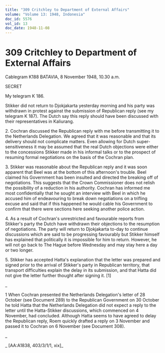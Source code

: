 ```yaml
---
title: "309 Critchley to Department of External Affairs"
volume: "Volume 13: 1948, Indonesia"
doc_id: 5576
vol_id: 13
doc_date: 1948-11-08
---
```


# 309 Critchley to Department of External Affairs

Cablegram K188 BATAVIA, 8 November 1948, 10.30 a.m.

SECRET

My telegram K 186.

Stikker did not return to Djokjakarta yesterday morning and his party was withdrawn in protest against the submission of Republican reply (see my telegram K 187). The Dutch say this reply should have been discussed with their representatives in Kaliurang.

2\. Cochran discussed the Republican reply with me before transmitting it to the Netherlands Delegation. We agreed that it was reasonable and that its delivery should not complicate matters. Even allowing for Dutch super-sensitiveness it may be assumed that the real Dutch objections were either to the concessions Stikker made in his informal talks or to the prospect of resuming formal negotiations on the basis of the Cochran plan.

3\. Stikker was reasonable about the Republican reply and it was soon apparent that Beel was at the bottom of this afternoon's trouble. Beel claimed his Government has been insulted and directed the breaking off of negotiations. This suggests that the Crown Commissioner does not relish the possibility of a reduction in his authority. Cochran has informed me most confidentially that he sought an interview with Beel in which he accused him of endeavouring to break down negotiations on a trifling excuse and said that if this happened he would cable his Government to confirm that there were sections here seeking another police action.

4\. As a result of Cochran's unrestricted and favourable reports from Stikker's party the Dutch have withdrawn their objections to the resumption of negotiations. The party will return to Djokjakarta to-day to continue discussions which are said to be progressing favourably but Stikker himself has explained that politically it is impossible for him to return. However, he will not go back to The Hague before Wednesday and may stay here a day or two longer.

5\. Stikker has accepted Hatta's explanation that the letter was prepared and signed prior to the arrival of Stikker's party in Republican territory, that transport difficulties explain the delay in its submission, and that Hatta did not give the letter further thought after signing it. [1]

_

1 When Cochran presented the Netherlands Delegation's letter of 28 October (see Document 289) to the Republican Government on 30 October he told Hatta that the Netherlands Delegation did not expect a reply to the letter until the Hatta-Stikker discussions, which commenced on 4 November, had concluded. Although Hatta seems to have agreed to delay the Republican reply, Roem quickly drafted a reply on 3 November and passed it to Cochran on 6 November (see Document 308).

_

_ [AA:A1838, 403/3/1/1, xix]_
